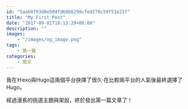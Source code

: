 ```yaml
---
id: "5aab0703d8e504fd68b829dcfed270c59f51e23f"
title: "My First Post"
date: "2017-09-01T18:13:29+08:00"
description: ""
images:
    - "/images/og_image.png"
tags: 
    - 第一篇
categories: 
    - 廢文
---
```


我在Ｈexo與Hugo這兩個平台抉擇了很久·在比較兩平台的人氣後最終選擇了Hugo。

<!--more-->

經過漫長的挑選主題與架設，終於發出第一篇文章了！


